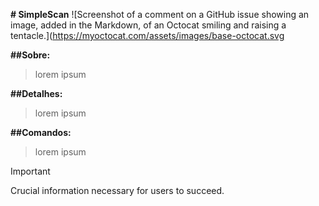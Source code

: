 **# SimpleScan**
![Screenshot of a comment on a GitHub issue showing an image, added in the Markdown, of an Octocat smiling and raising a tentacle.](https://myoctocat.com/assets/images/base-octocat.svg

**##Sobre:**
> lorem ipsum

**##Detalhes:**
> lorem ipsum

**##Comandos:**
> lorem ipsum

> [!IMPORTANT]
> Crucial information necessary for users to succeed.
